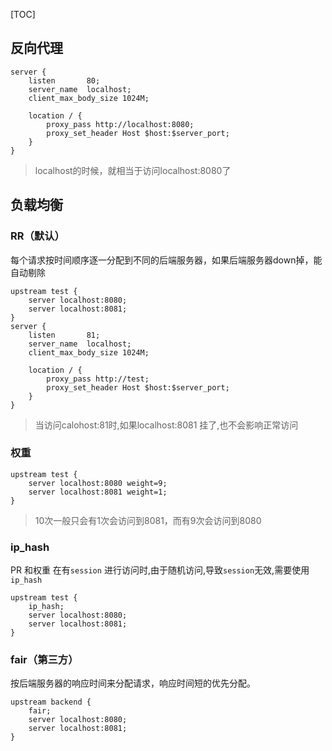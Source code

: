 [TOC]

## 反向代理

```
server {  
    listen       80;                                                         
    server_name  localhost;                                               
    client_max_body_size 1024M;

    location / {
        proxy_pass http://localhost:8080;
        proxy_set_header Host $host:$server_port;
    }
}
```
>localhost的时候，就相当于访问localhost:8080了


## 负载均衡

### RR（默认）
每个请求按时间顺序逐一分配到不同的后端服务器，如果后端服务器down掉，能自动剔除
```
upstream test {
    server localhost:8080;
    server localhost:8081;
}
server {
    listen       81;                                                         
    server_name  localhost;                                               
    client_max_body_size 1024M;

    location / {
        proxy_pass http://test;
        proxy_set_header Host $host:$server_port;
    }
}
```
>当访问calohost:81时,如果localhost:8081 挂了,也不会影响正常访问

### 权重

```
upstream test {
    server localhost:8080 weight=9;
    server localhost:8081 weight=1;
}
```
>10次一般只会有1次会访问到8081，而有9次会访问到8080


### ip_hash
PR 和权重  在有`session` 进行访问时,由于随机访问,导致`session`无效,需要使用`ip_hash`
```
upstream test {
    ip_hash;
    server localhost:8080;
    server localhost:8081;
}
```

### fair（第三方）

按后端服务器的响应时间来分配请求，响应时间短的优先分配。
```
upstream backend { 
    fair; 
    server localhost:8080;
    server localhost:8081;
}
```